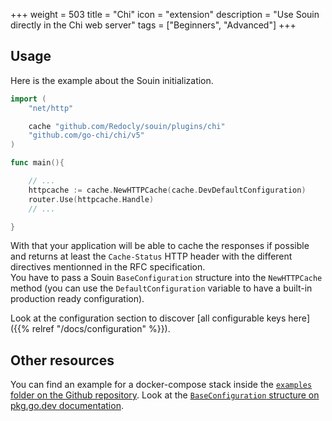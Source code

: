 +++
weight = 503
title = "Chi"
icon = "extension"
description = "Use Souin directly in the Chi web server"
tags = ["Beginners", "Advanced"]
+++

## Usage
Here is the example about the Souin initialization.
```go
import (
	"net/http"

	cache "github.com/Redocly/souin/plugins/chi"
	"github.com/go-chi/chi/v5"
)

func main(){

    // ...
	httpcache := cache.NewHTTPCache(cache.DevDefaultConfiguration)
	router.Use(httpcache.Handle)
    // ...

}
```
With that your application will be able to cache the responses if possible and returns at least the `Cache-Status` HTTP header with the different directives mentionned in the RFC specification.  
You have to pass a Souin `BaseConfiguration` structure into the `NewHTTPCache` method (you can use the `DefaultConfiguration` variable to have a built-in production ready configuration).  

Look at the configuration section to discover [all configurable keys here]({{% relref "/docs/configuration" %}}).

Other resources
---------------
You can find an example for a docker-compose stack inside the [`examples` folder on the Github repository](https://github.com/Redocly/souin/tree/master/plugins/chi/examples).
Look at the [`BaseConfiguration` structure on pkg.go.dev documentation](https://pkg.go.dev/github.com/Redocly/souin/pkg/middleware#BaseConfiguration).
